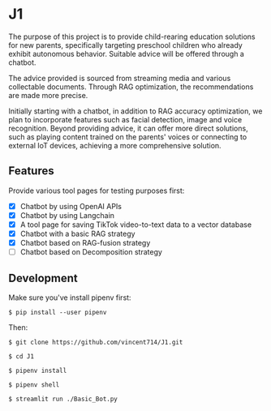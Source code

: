 # J1

The purpose of this project is to provide child-rearing education solutions for new parents, specifically targeting preschool children who already exhibit autonomous behavior. Suitable advice will be offered through a chatbot.

The advice provided is sourced from streaming media and various collectable documents. Through RAG optimization, the recommendations are made more precise.

Initially starting with a chatbot, in addition to RAG accuracy optimization, we plan to incorporate features such as facial detection, image and voice recognition. Beyond providing advice, it can offer more direct solutions, such as playing content trained on the parents' voices or connecting to external IoT devices, achieving a more comprehensive solution.

## Features

Provide various tool pages for testing purposes first:

- [x] Chatbot by using OpenAI APIs
- [x] Chatbot by using Langchain
- [x] A tool page for saving TikTok video-to-text data to a vector database
- [x] Chatbot with a basic RAG strategy
- [x] Chatbot based on RAG-fusion strategy
- [ ] Chatbot based on Decomposition strategy

## Development

Make sure you've install pipenv first:

```console
$ pip install --user pipenv
```

Then:

```console
$ git clone https://github.com/vincent714/J1.git

$ cd J1

$ pipenv install

$ pipenv shell

$ streamlit run ./Basic_Bot.py
```
